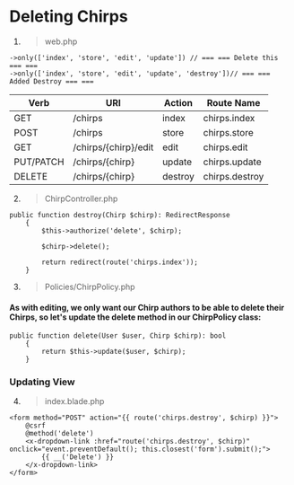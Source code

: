 # Deleting Chirps

1. > web.php
```
->only(['index', 'store', 'edit', 'update']) // === === Delete this === === 
->only(['index', 'store', 'edit', 'update', 'destroy'])// === === Added Destroy === === 
```
| Verb          | URI           | Action        | Route Name    |
| ------------- | ------------- | ------------- | ------------- |
| GET           | /chirps  | index  | chirps.index   |
| POST           | /chirps  | store  | chirps.store   |
| GET           | /chirps/{chirp}/edit  | edit  | chirps.edit    |
| PUT/PATCH            | /chirps/{chirp}  | update  | chirps.update   |
| DELETE            | /chirps/{chirp}  | destroy  | chirps.destroy   |

2. > ChirpController.php
```
public function destroy(Chirp $chirp): RedirectResponse
    {
        $this->authorize('delete', $chirp);
 
        $chirp->delete();
 
        return redirect(route('chirps.index'));
    }
```
3. > Policies/ChirpPolicy.php
#### As with editing, we only want our Chirp authors to be able to delete their Chirps, so let's update the delete method in our ChirpPolicy class:

```
public function delete(User $user, Chirp $chirp): bool
    {
        return $this->update($user, $chirp);
    }
```
### Updating View
4. > index.blade.php
```
<form method="POST" action="{{ route('chirps.destroy', $chirp) }}">
    @csrf
    @method('delete')
    <x-dropdown-link :href="route('chirps.destroy', $chirp)" onclick="event.preventDefault(); this.closest('form').submit();">
        {{ __('Delete') }}
    </x-dropdown-link>
</form>
```
